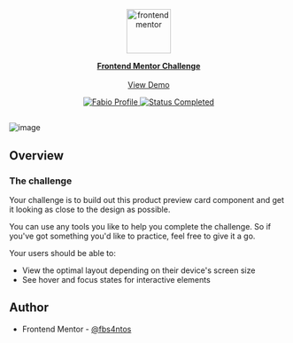 <div id="top"></div>

<div align="center">

  <img src="https://www.frontendmentor.io/static/images/logo-mobile.svg" alt="frontendmentor" width="80">

  <p align="center">
    <a href="https://www.frontendmentor.io/challenges/product-preview-card-component-GO7UmttRfa"><strong>Frontend Mentor Challenge</strong></a>
    <br />
    <br />
    <a href="https://fabioaes.github.io/product-preview-card/">View Demo</a>
  </p>
</div>

<!-- Bagdes -->
<div align="center">
  <!-- Profile -->
  <a href="https://www.frontendmentor.io/profile/fbs4ntos">
    <img src="https://img.shields.io/badge/Profile-Fabio%20Santos-07043B?style=for-the-badge&logo=frontendmentor" alt="Fabio Profile">
  </a>
  <!-- Status -->
  <a href="#">
    <img src="https://img.shields.io/badge/Status-Completed-brightgreen?style=for-the-badge" alt="Status Completed">
  </a>
</div>

##


![image](https://user-images.githubusercontent.com/101347552/210040657-5bfe9e72-19c4-4f1e-bf8b-1f483a2595f5.png)

## Overview

### The challenge

Your challenge is to build out this product preview card component and get it looking as close to the design as possible.

You can use any tools you like to help you complete the challenge. So if you've got something you'd like to practice, feel free to give it a go.

Your users should be able to:

- View the optimal layout depending on their device's screen size
- See hover and focus states for interactive elements


## Author

- Frontend Mentor - [@fbs4ntos](https://www.frontendmentor.io/profile/fbs4ntos)
